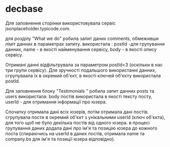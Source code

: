 # decbase
Для заповнення сторінки використовувала сервіс jsonplaceholder.typicode.com.

для розділу "What we do" робила запит даних  comments, обмеживши ліміт данних в параметрах запиту.
використала :
postId -для групування данних,
name - в якості найменування сервісу,
body - в якості опису сервісу.

 Отримані данні відфільтрувала за параметром postId<3 (оскільки  в нас три групи сервісу). Для зручності подальшого використанні данних, сгрупуваала їх в окремий об'єкт, в якості ключей об'єкту використала postId.

Для заповнення блоку "Testimonials " робила запит данних  posts та users
використала:
body постів використала в якості тексту посту,
userId - для отримання інформації про юзера.

Спочатку отримала дані  всіх юзерів, потім отримала дані постів.
сгрупувала пости в окремий об'єкт з унікальними userId (ключ об'єкта), для того щоб не було декілька постів від одного юзера. в процесі групування  даних додала дані про ім'я та позицію юзера до кожного поста (спираючись на userId в даних постів, отримала name та company.bs для ім'я та позиції юзера відповідно).





